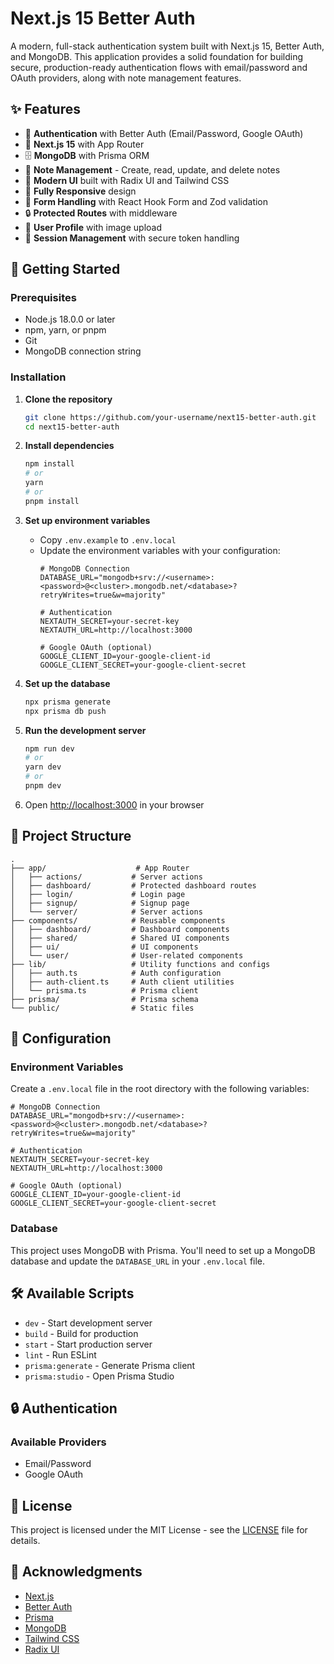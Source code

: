 # Next.js 15 Better Auth

A modern, full-stack authentication system built with Next.js 15, Better Auth, and MongoDB. This application provides a solid foundation for building secure, production-ready authentication flows with email/password and OAuth providers, along with note management features.

## ✨ Features

- 🔐 **Authentication** with Better Auth (Email/Password, Google OAuth)
- 🚀 **Next.js 15** with App Router
- 🗄 **MongoDB** with Prisma ORM
- 📝 **Note Management** - Create, read, update, and delete notes
- 🎨 **Modern UI** built with Radix UI and Tailwind CSS
- 📱 **Fully Responsive** design
- 🔄 **Form Handling** with React Hook Form and Zod validation
- 🔒 **Protected Routes** with middleware
- 👤 **User Profile** with image upload
- 🔄 **Session Management** with secure token handling

## 🚀 Getting Started

### Prerequisites

- Node.js 18.0.0 or later
- npm, yarn, or pnpm
- Git
- MongoDB connection string

### Installation

1. **Clone the repository**
   ```bash
   git clone https://github.com/your-username/next15-better-auth.git
   cd next15-better-auth
   ```

2. **Install dependencies**
   ```bash
   npm install
   # or
   yarn
   # or
   pnpm install
   ```

3. **Set up environment variables**
   - Copy `.env.example` to `.env.local`
   - Update the environment variables with your configuration:
     ```env
     # MongoDB Connection
     DATABASE_URL="mongodb+srv://<username>:<password>@<cluster>.mongodb.net/<database>?retryWrites=true&w=majority"
     
     # Authentication
     NEXTAUTH_SECRET=your-secret-key
     NEXTAUTH_URL=http://localhost:3000
     
     # Google OAuth (optional)
     GOOGLE_CLIENT_ID=your-google-client-id
     GOOGLE_CLIENT_SECRET=your-google-client-secret
     ```

4. **Set up the database**
   ```bash
   npx prisma generate
   npx prisma db push
   ```

5. **Run the development server**
   ```bash
   npm run dev
   # or
   yarn dev
   # or
   pnpm dev
   ```

6. Open [http://localhost:3000](http://localhost:3000) in your browser

## 📁 Project Structure

```
.
├── app/                    # App Router
│   ├── actions/           # Server actions
│   ├── dashboard/         # Protected dashboard routes
│   ├── login/             # Login page
│   ├── signup/            # Signup page
│   └── server/            # Server actions
├── components/            # Reusable components
│   ├── dashboard/         # Dashboard components
│   ├── shared/            # Shared UI components
│   ├── ui/                # UI components
│   └── user/              # User-related components
├── lib/                   # Utility functions and configs
│   ├── auth.ts            # Auth configuration
│   ├── auth-client.ts     # Auth client utilities
│   └── prisma.ts          # Prisma client
├── prisma/                # Prisma schema
└── public/                # Static files
```

## 🔧 Configuration

### Environment Variables

Create a `.env.local` file in the root directory with the following variables:

```env
# MongoDB Connection
DATABASE_URL="mongodb+srv://<username>:<password>@<cluster>.mongodb.net/<database>?retryWrites=true&w=majority"

# Authentication
NEXTAUTH_SECRET=your-secret-key
NEXTAUTH_URL=http://localhost:3000

# Google OAuth (optional)
GOOGLE_CLIENT_ID=your-google-client-id
GOOGLE_CLIENT_SECRET=your-google-client-secret
```

### Database

This project uses MongoDB with Prisma. You'll need to set up a MongoDB database and update the `DATABASE_URL` in your `.env.local` file.

## 🛠 Available Scripts

- `dev` - Start development server
- `build` - Build for production
- `start` - Start production server
- `lint` - Run ESLint
- `prisma:generate` - Generate Prisma client
- `prisma:studio` - Open Prisma Studio

## 🔒 Authentication

### Available Providers

- Email/Password
- Google OAuth

## 📝 License

This project is licensed under the MIT License - see the [LICENSE](LICENSE) file for details.

## 🙏 Acknowledgments

- [Next.js](https://nextjs.org/)
- [Better Auth](https://github.com/vercel-community/better-auth)
- [Prisma](https://www.prisma.io/)
- [MongoDB](https://www.mongodb.com/)
- [Tailwind CSS](https://tailwindcss.com/)
- [Radix UI](https://www.radix-ui.com/)
